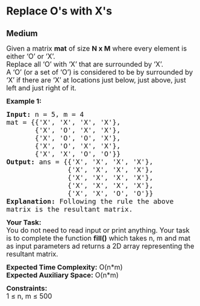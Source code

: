 # Replace O's with X's
## Medium 
<div class="problem-statement">
                <p></p><p><span style="font-size:18px">Given a matrix <strong>mat</strong> of size <strong>N x M</strong> where every element is either ‘O’ or ‘X’.<br>
Replace all ‘O’ with ‘X’ that are surrounded by ‘X’.<br>
A ‘O’ (or a set of ‘O’) is considered to be by surrounded by ‘X’ if there are ‘X’ at locations just below, just above, just left and just right of it.</span></p>

<p><strong><span style="font-size:18px">Example 1:</span></strong></p>

<pre style="position: relative;"><span style="font-size:18px"><strong>Input:</strong> n = 5, m = 4
mat = {{'X', 'X', 'X', 'X'}, 
&nbsp;      {'X', 'O', 'X', 'X'}, 
&nbsp;      {'X', 'O', 'O', 'X'}, 
&nbsp;      {'X', 'O', 'X', 'X'}, 
&nbsp;      {'X', 'X', 'O', 'O'}}
<strong>Output:</strong> ans = {{'X', 'X', 'X', 'X'}, 
&nbsp;              {'X', 'X', 'X', 'X'}, 
&nbsp;              {'X', 'X', 'X', 'X'}, 
&nbsp;              {'X', 'X', 'X', 'X'}, 
&nbsp;              {'X', 'X', 'O', 'O'}}
<strong>Explanation:</strong> Following the rule the above 
matrix is the resultant matrix. </span>
<div class="open_grepper_editor" title="Edit &amp; Save To Grepper"></div></pre>

<p><span style="font-size:18px"><strong>Your Task:</strong><br>
You do not need to read input or print anything. Your task is to complete the function <strong>fill()</strong> which takes n, m and mat as input parameters ad returns a 2D array representing the resultant matrix.</span></p>

<p><span style="font-size:18px"><strong>Expected Time Complexity:</strong> O(n*m)<br>
<strong>Expected Auxiliary Space:</strong> O(n*m)</span></p>

<p><span style="font-size:18px"><strong>Constraints:</strong><br>
1 ≤ n, m ≤ 500</span></p>
 <p></p>
            </div>